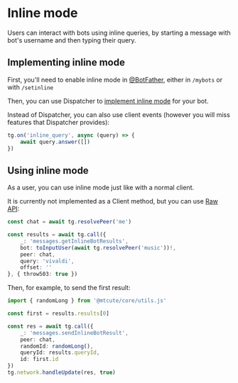 # Inline mode

Users can interact with bots using inline queries, by starting
a message with bot's username and then typing their query.

## Implementing inline mode

First, you'll need to enable inline mode in [@BotFather](https://t.me/botfather),
either in `/mybots` or with `/setinline`

Then, you can use Dispatcher to [implement inline mode](../dispatcher/inline-mode.html)
for your bot.

Instead of Dispatcher, you can also use client events (however you will miss
features that Dispatcher provides):

```ts
tg.on('inline_query', async (query) => {
    await query.answer([])
})
```

## Using inline mode

As a user, you can use inline mode just like with a normal client.

It is currently not implemented as a Client method, but you can use
[Raw API](raw-api.html):

```ts
const chat = await tg.resolvePeer('me')

const results = await tg.call({
    _: 'messages.getInlineBotResults',
    bot: toInputUser(await tg.resolvePeer('music'))!,
    peer: chat,
    query: 'vivaldi',
    offset: ''
}, { throw503: true })
```

Then, for example, to send the first result:

```ts
import { randomLong } from '@mtcute/core/utils.js'

const first = results.results[0]

const res = await tg.call({
    _: 'messages.sendInlineBotResult',
    peer: chat,
    randomId: randomLong(),
    queryId: results.queryId,
    id: first.id
})
tg.network.handleUpdate(res, true)
```
